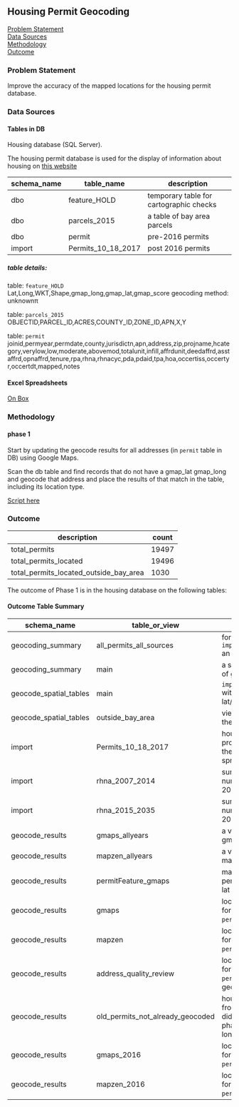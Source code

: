 ## Housing Permit Geocoding

[Problem Statement](#problem-statement)   
[Data Sources](#data-sources)   
[Methodology](#methodology)   
[Outcome](#outcome)   

### Problem Statement  

Improve the accuracy of the mapped locations for the housing permit database.  

### Data Sources

#### Tables in DB

Housing database (SQL Server).  

The housing permit database is used for the display of information about housing on [this website](http://housing-test.us-west-2.elasticbeanstalk.com/)   

schema_name|table_name|description
------|-----------|------------
dbo|feature_HOLD|temporary table for cartographic checks
dbo|parcels_2015|a table of bay area parcels
dbo|permit|pre-2016 permits
import|Permits_10_18_2017|post 2016 permits

##### table details:  

table: `feature_HOLD`  
Lat,Long,WKT,Shape,gmap_long,gmap_lat,gmap_score
geocoding method: unknownπ

table: `parcels_2015`  
OBJECTID,PARCEL_ID,ACRES,COUNTY_ID,ZONE_ID,APN,X,Y

table: `permit`  
joinid,permyear,permdate,county,jurisdictn,apn,address,zip,projname,hcategory,verylow,low,moderate,abovemod,totalunit,infill,affrdunit,deedaffrd,asstaffrd,opnaffrd,tenure,rpa,rhna,rhnacyc,pda,pdaid,tpa,hoa,occertiss,occertyr,occertdt,mapped,notes

#### Excel Spreadsheets  

[On Box](https://mtcdrive.box.com/s/95h562kecwliig0yp9dkav1neoqw8zbx)  

### Methodology

#### phase 1

Start by updating the geocode results for all addresses (in `permit` table in DB) using Google Maps. 

Scan the db table and find records that do not have a gmap_lat gmap_long and geocode that address and place the results of that match in the table, including its location type. 

[Script here](https://gist.github.com/tombuckley/312f130a87e398f0a2c8af4bb587e02e)

### Outcome  

| description                            | count |
|----------------------------------------|-------|
| total_permits                          | 19497 |
| total_permits_located                  | 19496 |
| total_permits_located_outside_bay_area | 1030  |

The outcome of Phase 1 is in the housing database on the following tables:  

#### Outcome Table Summary   

schema_name|table_or_view|description
------|-----------|------------
geocoding_summary|all_permits_all_sources|for every permit in `import.Permits_10_18_2017` an xy from each source  
geocoding_summary|main|a summary of the number of geocoded permits 
geocode_spatial_tables|main|`import.Permits_10_18_2017` with best guesses for lat/long  
geocode_spatial_tables|outside_bay_area|view of `main` that is outside the bay area  
import|Permits_10_18_2017|housing permits as processed by KS to add the 2016 collection spreadsheets  
import|rhna_2007_2014|summary of RHNA numbers by jurisdiction for 2007-2014  
import|rhna_2015_2035|summary of RHNA numbers by jurisdiction for 2015-2035  
geocode_results|gmaps_allyears|a view of both gmaps and gmaps_2016 tables  
geocode_results|mapzen_allyears|a view of both mapzen and mapzen_2016 tables  
geocode_results|permitFeature_gmaps|match schema of permitFeature with gmaps lat long for Shape field  
geocode_results|gmaps|location results by service for `address` field in the `permit` table  
geocode_results|mapzen|location results by service for `address` field in the `permit` table  
geocode_results|address_quality_review|location results by service for `address` field in the `permit` table with geocoding results  
geocode_results|old_permits_not_already_geocoded|housing permit records from 2015 or before that didn't previously (before phase 1) have a latitude or longitude  
geocode_results|gmaps_2016|location results by service for `address` field in the `permit_2016_update` table  
geocode_results|mapzen_2016|location results by service for `address` field in the `permit_2016_update` table  




